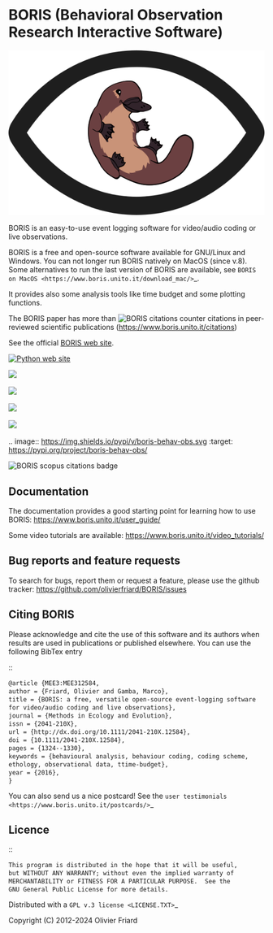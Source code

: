 BORIS (Behavioral Observation Research Interactive Software)
===============================================================


![BORIS logo](https://github.com/olivierfriard/BORIS/blob/master/boris/icons/logo_boris.png?raw=true)

BORIS is an easy-to-use event logging software for video/audio coding or live observations.

BORIS is a free and open-source software available for GNU/Linux and Windows.
You can not longer run BORIS natively on MacOS (since v.8). Some alternatives to run the last version of BORIS are available, see `BORIS on MacOS <https://www.boris.unito.it/download_mac/>`_.

It provides also some analysis tools like time budget and some plotting functions.

The BORIS paper has more than ![BORIS citations counter](http://penelope.unito.it/friard/boris_scopus_citations.png) citations in peer-reviewed scientific publications (https://www.boris.unito.it/citations)




See the official [BORIS web site](https://www.boris.unito.it).

[![Python web site](https://img.shields.io/badge/Made%20with-Python-1f425f.svg)](https://www.python.org)

![](https://img.shields.io/pypi/pyversions/boris-behav-obs)

![](https://img.shields.io/pypi/l/boris-behav-obs)

[![](https://static.pepy.tech/personalized-badge/boris-behav-obs?period=total&units=international_system&left_color=black&right_color=orange&left_text=Downloads)](https://pepy.tech/project/boris-behav-obs)


![](https://img.shields.io/github/commit-activity/m/olivierfriard/BORIS)


.. image:: https://img.shields.io/pypi/v/boris-behav-obs.svg
 :target: https://pypi.org/project/boris-behav-obs/

![BORIS scopus citations badge](http://penelope.unito.it/friard/boris_scopus_citations.svg)




Documentation
-----------------------------------------------------------------------


The documentation provides a good starting point for learning how to use BORIS: https://www.boris.unito.it/user_guide/

Some video tutorials are available: https://www.boris.unito.it/video_tutorials/





Bug reports and feature requests
-----------------------------------------------------------------------

To search for bugs, report them or request a feature, please use the github tracker:
https://github.com/olivierfriard/BORIS/issues





Citing BORIS
-----------------------------------------------------------------------

Please acknowledge and cite the use of this software and its authors when
results are used in publications or published elsewhere. You can use the
following BibTex entry

::

    @article {MEE3:MEE312584,
    author = {Friard, Olivier and Gamba, Marco},
    title = {BORIS: a free, versatile open-source event-logging software for video/audio coding and live observations},
    journal = {Methods in Ecology and Evolution},
    issn = {2041-210X},
    url = {http://dx.doi.org/10.1111/2041-210X.12584},
    doi = {10.1111/2041-210X.12584},
    pages = {1324--1330},
    keywords = {behavioural analysis, behaviour coding, coding scheme, ethology, observational data, ttime-budget},
    year = {2016},
    }


You can also send us a nice postcard! See the `user testimonials <https://www.boris.unito.it/postcards/>`_








Licence
-----------------------------------------------------------------------


::

    This program is distributed in the hope that it will be useful,
    but WITHOUT ANY WARRANTY; without even the implied warranty of
    MERCHANTABILITY or FITNESS FOR A PARTICULAR PURPOSE.  See the
    GNU General Public License for more details.


Distributed with a `GPL v.3 license <LICENSE.TXT>`_

Copyright (C) 2012-2024 Olivier Friard




